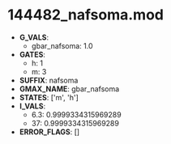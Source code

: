 # 144482_nafsoma.mod

- **G_VALS**:
  - gbar_nafsoma: 1.0
- **GATES**:
  - h: 1
  - m: 3
- **SUFFIX**: nafsoma
- **GMAX_NAME**: gbar_nafsoma
- **STATES**: ['m', 'h']
- **I_VALS**:
  - 6.3: 0.9999334315969289
  - 37: 0.9999334315969289
- **ERROR_FLAGS**: []
